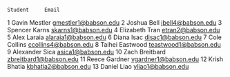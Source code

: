 	Student 	Email
1	Gavin Mestler	gmestler1@babson.edu
2	Joshua Bell	jbell4@babson.edu
3	Spencer Karns	skarns1@babson.edu
4	Elizabeth Tran	etran2@babson.edu
5	Alex Laraia	alaraia1@babson.edu
6	Diana Isac	disac1@babson.edu
7	Cole Collins	ccollins4@babson.edu
8	Taihei Eastwood	teastwood1@babson.edu
9	Alexander Sica	asica1@babson.edu
10	Zach Breitbard	zbreitbard1@babson.edu
11	Reece Gardner	vgardner1@babson.edu
12	Krish Bhatia	kbhatia2@babson.edu
13	Daniel Liao	yliao1@babson.edu
